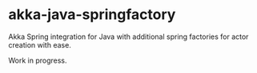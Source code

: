 akka-java-springfactory
=======================

Akka Spring integration for Java with additional spring factories for actor creation with ease.

Work in progress.
